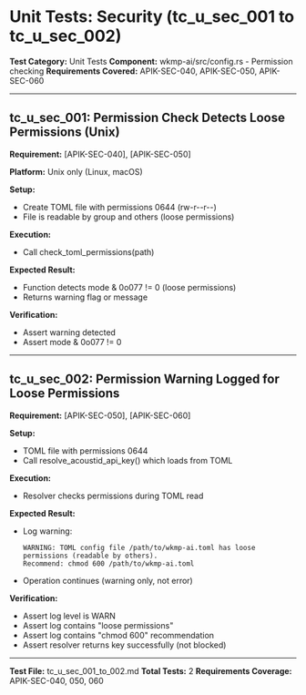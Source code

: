 # Unit Tests: Security (tc_u_sec_001 to tc_u_sec_002)

**Test Category:** Unit Tests
**Component:** wkmp-ai/src/config.rs - Permission checking
**Requirements Covered:** APIK-SEC-040, APIK-SEC-050, APIK-SEC-060

---

## tc_u_sec_001: Permission Check Detects Loose Permissions (Unix)

**Requirement:** [APIK-SEC-040], [APIK-SEC-050]

**Platform:** Unix only (Linux, macOS)

**Setup:**
- Create TOML file with permissions 0644 (rw-r--r--)
- File is readable by group and others (loose permissions)

**Execution:**
- Call check_toml_permissions(path)

**Expected Result:**
- Function detects mode & 0o077 != 0 (loose permissions)
- Returns warning flag or message

**Verification:**
- Assert warning detected
- Assert mode & 0o077 != 0

---

## tc_u_sec_002: Permission Warning Logged for Loose Permissions

**Requirement:** [APIK-SEC-050], [APIK-SEC-060]

**Setup:**
- TOML file with permissions 0644
- Call resolve_acoustid_api_key() which loads from TOML

**Execution:**
- Resolver checks permissions during TOML read

**Expected Result:**
- Log warning:
  ```
  WARNING: TOML config file /path/to/wkmp-ai.toml has loose permissions (readable by others).
  Recommend: chmod 600 /path/to/wkmp-ai.toml
  ```
- Operation continues (warning only, not error)

**Verification:**
- Assert log level is WARN
- Assert log contains "loose permissions"
- Assert log contains "chmod 600" recommendation
- Assert resolver returns key successfully (not blocked)

---

**Test File:** tc_u_sec_001_to_002.md
**Total Tests:** 2
**Requirements Coverage:** APIK-SEC-040, 050, 060
